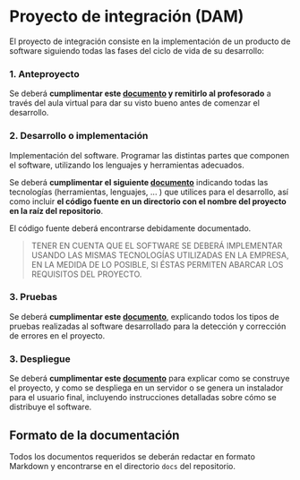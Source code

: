 # Proyecto de integración (DAM)

El proyecto de integración consiste en la implementación de un producto de software siguiendo todas las fases del ciclo de vida de su desarrollo:

### 1. Anteproyecto

Se deberá **cumplimentar este [documento](docs/anteproyecto.md) y remitirlo al profesorado** a través del aula virtual para dar su visto bueno antes de comenzar el desarrollo.

### 2. Desarrollo o implementación

Implementación del software. Programar las distintas partes que componen el software, utilizando los lenguajes y herramientas adecuados.

Se deberá **cumplimentar el siguiente [documento](docs/desarrollo.md)** indicando todas las tecnologías (herramientas, lenguajes, ... ) que utilices para el desarrollo, así como incluir **el código fuente en un directorio con el nombre del proyecto en la raíz del repositorio**.

El código fuente deberá encontrarse debidamente documentado.

> TENER EN CUENTA QUE EL SOFTWARE SE DEBERÁ IMPLEMENTAR USANDO LAS MISMAS TECNOLOGÍAS UTILIZADAS EN LA EMPRESA, EN LA MEDIDA DE LO POSIBLE, SI ÉSTAS PERMITEN ABARCAR LOS REQUISITOS DEL PROYECTO.

### 3. Pruebas

Se deberá **cumplimentar este [documento](docs/pruebas.md)**, explicando todos los tipos de pruebas realizadas al software desarrollado para la detección y corrección de errores en el proyecto.

### 3. Despliegue

Se deberá **cumplimentar este [documento](docs/despliegue.md)** para explicar como se construye el proyecto, y como se despliega en un servidor o se genera un instalador para el usuario final, incluyendo instrucciones detalladas sobre cómo se distribuye el software.

## Formato de la documentación

Todos los documentos requeridos se deberán redactar en formato Markdown y encontrarse en el directorio `docs` del repositorio.
